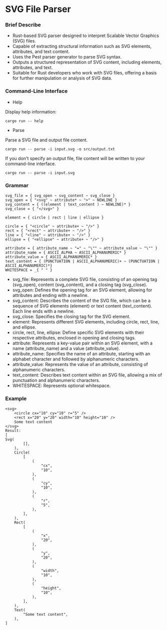 # SVG File Parser

### Brief Describe

* Rust-based SVG parser designed to interpret Scalable Vector Graphics (SVG) files.
* Capable of extracting structural information such as SVG elements, attributes, and text content.
* Uses the Pest parser generator to parse SVG syntax.
* Outputs a structured representation of SVG content, including elements, attributes, and text.
* Suitable for Rust developers who work with SVG files, offering a basis for further manipulation or analysis of SVG data.
### Command-Line Interface

* Help

Display help information:

```
cargo run -- help
```

* Parse

Parse a SVG file and output file content.

```
cargo run -- parse -i input.svg -o src/output.txt
```

If you don't specify an output file, file content will be written to your command-line interface.

```
cargo run -- parse -i input.svg
```

### Grammar
```pest
svg_file = { svg_open ~ svg_content ~ svg_close }
svg_open = { "<svg" ~ attribute* ~ ">" ~ NEWLINE }
svg_content = { ((element | text_content ) ~ NEWLINE)* }
svg_close = { "</svg>" }

element = { circle | rect | line | ellipse }

circle = { "<circle" ~ attribute+ ~ "/>" }
rect = { "<rect" ~ attribute+ ~ "/>" }
line = { "<line" ~ attribute+ ~ "/>" }
ellipse = { "<ellipse" ~ attribute+ ~ "/>" }

attribute = { attribute_name ~ "=" ~ "\"" ~ attribute_value ~ "\"" }
attribute_name = { ASCII_ALPHA ~ ASCII_ALPHANUMERIC* }
attribute_value = { ASCII_ALPHANUMERIC* }
text_content = { (PUNCTUATION | ASCII_ALPHANUMERIC)+ ~ (PUNCTUATION | ASCII_ALPHANUMERIC)*}
WHITESPACE = _{ " " }
```
* svg_file: Represents a complete SVG file, consisting of an opening tag (svg_open), content (svg_content), and a closing tag (svg_close).
* svg_open: Defines the opening tag for an SVG element, allowing for attributes and ending with a newline.
* svg_content: Describes the content of the SVG file, which can be a sequence of SVG elements (element) or text content (text_content). Each line ends with a newline.
* svg_close: Specifies the closing tag for the SVG element.
* element: Represents different SVG elements, including circle, rect, line, and ellipse.
* circle, rect, line, ellipse: Define specific SVG elements with their respective attributes, enclosed in opening and closing tags.
* attribute: Represents a key-value pair within an SVG element, with a name (attribute_name) and a value (attribute_value).
* attribute_name: Specifies the name of an attribute, starting with an alphabet character and followed by alphanumeric characters.
* attribute_value: Represents the value of an attribute, consisting of alphanumeric characters.
* text_content: Describes text content within an SVG file, allowing a mix of punctuation and alphanumeric characters.
* WHITESPACE: Represents optional whitespace.

### Example
```
<svg>
    <circle cx="10" cy="10" r="5" />
    <rect x="20" y="20" width="10" height="10" />
    Some text content
</svg>
Result:
[
Svg(
        [],
    ),
    Circle(
        [
            (
                "cx",
                "10",
            ),
            (
                "cy",
                "10",
            ),
            (
                "r",
                "5",
            ),
        ],
    ),
    Rect(
        [
            (
                "x",
                "20",
            ),
            (
                "y",
                "20",
            ),
            (
                "width",
                "10",
            ),
            (
                "height",
                "10",
            ),
        ],
    ),
    Text(
        "Some text content",
    ),
]
```
